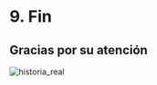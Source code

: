 # 9. Fin

## Gracias por su atención

![historia_real](http://image.slidesharecdn.com/usandobootstrapcorrectamenteconless-150318162525-conversion-gate01/95/usando-bootstrap-correctamente-con-less-8-638.jpg?cb=1426695991)
